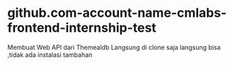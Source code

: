 # github.com-account-name-cmlabs-frontend-internship-test
Membuat Web API dari Themealdb
Langsung di clone saja langsung bisa ,tidak ada instalasi tambahan 
